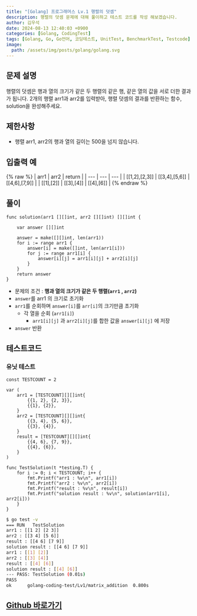 ```yaml
---
title: "[Golang] 프로그래머스 Lv.1 행렬의 덧셈"
description: 행렬의 덧셈 문제에 대해 풀이하고 테스트 코드를 작성 해보겠습니다.
author: 김우석
date: 2024-08-13 12:40:03 +0900
categories: [Golang, CodingTest]
tags: [Golang, Go, Go언어, 코딩테스트, UnitTest, BenchmarkTest, Testcode]
image:
  path: /assets/img/posts/golang/golang.svg
---
```


## 문제 설명
행렬의 덧셈은 행과 열의 크기가 같은 두 행렬의 같은 행, 같은 열의 값을 서로 더한 결과가 됩니다. 2개의 행렬 arr1과 arr2를 입력받아, 행렬 덧셈의 결과를 반환하는 함수, solution을 완성해주세요.


## 제한사항
- 행렬 arr1, arr2의 행과 열의 길이는 500을 넘지 않습니다.


## 입출력 예
{% raw %}
| arr1 | arr2 | return |
| --- | --- | --- |
| \[\[1,2\],\[2,3\]\] | \[\[3,4\],\[5,6\]\] | \[\[4,6\],\[7,9\]\] |
| \[\[1\],\[2\]\] | \[\[3\],\[4\]\] | \[\[4\],\[6\]\] |
{% endraw %}


## 풀이 
```golang
func solution(arr1 [][]int, arr2 [][]int) [][]int {

	var answer [][]int

	answer = make([][]int, len(arr1))
	for i := range arr1 {
		answer[i] = make([]int, len(arr1[i]))
		for j := range arr1[i] {
			answer[i][j] = arr1[i][j] + arr2[i][j]
		}
	}
	return answer
}
```

-  문제의 조건 : **행과 열의 크기가 같은 두 행렬(`arr1` , `arr2`)**
- `answer`를 arr1 의 크기로 초기화
- `arr1`를 순회하며 `answer[i]`를 `arr[i]`의 크기만큼 초기화
	- 각 열을 순회 (`arr1[i]`)
		- `arr1[i][j]` 과 `arr2[i][j]`를 합한 값을 `answer[i][j]` 에 저장
- `answer` 반환


## 테스트코드
### 유닛 테스트
```golang
const TESTCOUNT = 2

var (
	arr1 = [TESTCOUNT][][]int{
		{{1, 2}, {2, 3}},
		{{1}, {2}},
	}
	arr2 = [TESTCOUNT][][]int{
		{{3, 4}, {5, 6}},
		{{3}, {4}},
	}
	result = [TESTCOUNT][][]int{
		{{4, 6}, {7, 9}},
		{{4}, {6}},
	}
)

func TestSolution(t *testing.T) {
	for i := 0; i < TESTCOUNT; i++ {
		fmt.Printf("arr1 : %v\n", arr1[i])
		fmt.Printf("arr2 : %v\n", arr2[i])
		fmt.Printf("result : %v\n", result[i])
		fmt.Printf("solution result : %v\n", solution(arr1[i], arr2[i]))
	}
}
```

```bash
$ go test -v
=== RUN   TestSolution
arr1 : [[1 2] [2 3]]
arr2 : [[3 4] [5 6]]
result : [[4 6] [7 9]]
solution result : [[4 6] [7 9]]
arr1 : [[1] [2]]
arr2 : [[3] [4]]
result : [[4] [6]]
solution result : [[4] [6]]
--- PASS: TestSolution (0.01s)
PASS
ok      golang-coding-test/Lv1/matrix_addition  0.800s
```

## [Github 바로가기](https://github.com/kr-goos/golang-coding-test/tree/master/Lv1/matrix_addition)